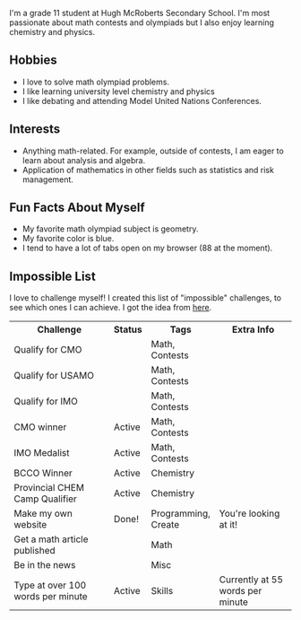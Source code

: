 <p>
	I'm a grade 11 student at Hugh McRoberts Secondary School. I'm most passionate about math contests and olympiads but I also enjoy learning chemistry and physics.
</p>
<h2> Hobbies </h2>
<ul>
	<li> I love to solve math olympiad problems. </li>
	<li> I like learning university level chemistry and physics </li>
	<li> I like debating and attending Model United Nations Conferences. </li>
</ul>
<h2> Interests </h2>
<ul>
	<li> Anything math-related. For example, outside of contests, I am eager to learn about analysis and algebra. </li>
	<li> Application of mathematics in other fields such as statistics and risk management. </li>
	
</ul>
<h2> Fun Facts About Myself </h2>
<ul>
	<li> My favorite math olympiad subject is geometry. </li>
	<li> My favorite color is blue. </li>
	<li> I tend to have a lot of tabs open on my browser (88 at the moment).</li>
</ul>
<h2> Impossible List </h2>
<p>
	I love to challenge myself! I created this list of "impossible" challenges, to see which ones I can achieve. I got the idea from <a href="https://impossiblehq.com/impossible-list/">here</a>.
</p>
<table id="impossiblelist">
  <tr>
    <th style="width: 40%">Challenge</th>
    <th style="width: 10%">Status</th>
    <th style="width: 20%">Tags</th>
    <th style="width: 30%">Extra Info</th>
  </tr>
  <tr>
    <td>Qualify for CMO</td>
    <td></td>
    <td>Math, Contests</td>
    <td></td>
  </tr>
  <tr>
    <td>Qualify for USAMO</td>
    <td></td>
    <td>Math, Contests</td>
    <td></td>
  </tr>
  <tr>
    <td>Qualify for IMO</td>
    <td></td>
    <td>Math, Contests</td>
    <td></td>
  </tr>

  <tr>
    <td>CMO winner</td>
    <td>Active</td>
    <td>Math, Contests</td>
	
  <tr>
    <td>IMO Medalist</td>
    <td>Active</td>
    <td>Math, Contests</td>
    <td></td>
	
<tr>
	<td>BCCO Winner</td>
	<td>Active</td>
	<td>Chemistry</td>
	<td></td>
	
  </tr>
  
<tr>
	<td>Provincial CHEM Camp Qualifier</td>
	<td>Active</td>
	<td>Chemistry</td>
	<td></td>
	
  </tr>
  
  <tr>
    <td>Make my own website</td>
    <td>Done!</td>
    <td>Programming, Create</td>
    <td>You're looking at it!</td>
  </tr>
  <tr>
    <td>Get a math article published</td>
    <td></td>
    <td>Math</td>
    <td></td>
  </tr>
  <tr>
    <td>Be in the news</td>
    <td></td>
    <td>Misc</td>
    <td></td>
  </tr>
  <tr>
    <td>Type at over 100 words per minute</td>
    <td>Active</td>
    <td>Skills</td>
    <td>Currently at 55 words per minute</td>
  </tr>


</table>
